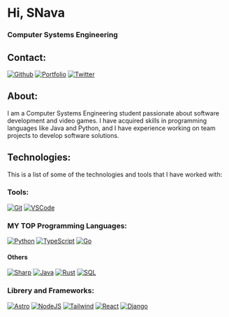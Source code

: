 # Hi, SNava 
### Computer Systems Engineering

## Contact:
[![Github](https://img.shields.io/badge/Github-Max_Nava-152D3C?style=for-the-badge&logo=github&logoColor=white&labelColor=101010)](https://github.com/MaxSNa15)
[![Portfolio](https://img.shields.io/badge/WEB-MSN-0f90f9?style=for-the-badge&logo=linktree&logoColor=white&labelColor=101010)](https://maxsna.dev/)
[![Twitter](https://img.shields.io/badge/Twitter-029ef0?style=for-the-badge&logo=twitter&logoColor=white&labelColor=101010)](https://twitter.com/Max_SNava)

## About:
I am a Computer Systems Engineering student passionate about software development and video games. 
I have acquired skills in programming languages like Java and Python, and I have experience working on team projects to develop software solutions.

## Technologies:
This is a list of some of the technologies and tools that I have worked with:

### Tools:
[![Git](https://img.shields.io/badge/Git-F05032?style=for-the-badge&logo=git&logoColor=white&labelColor=101010)]()
[![VSCode](https://img.shields.io/badge/VS_Code-007ACC?style=for-the-badge&logo=visualstudiocode&logoColor=white&labelColor=101010)]()


### MY TOP Programming Languages:
[![Python](https://img.shields.io/badge/Python-yellow?style=for-the-badge&logo=python&logoColor=white&labelColor=101010)]()
[![TypeScript](https://img.shields.io/badge/TypeScript-3178C6?style=for-the-badge&logo=typescript&logoColor=white&labelColor=101010)]()
[![Go](https://img.shields.io/badge/Go-00ADD8?style=for-the-badge&logo=go&logoColor=white&labelColor=101010)]()

#### Others 
[![Sharp](https://img.shields.io/badge/C_Sharp-6D287E?style=for-the-badge&logo=csharp&logoColor=white&labelColor=101010)]()
[![Java](https://img.shields.io/badge/Java-FD1413?style=for-the-badge&logo=coffeescript&logoColor=white&labelColor=101010)]()
[![Rust](https://img.shields.io/badge/Rust-000000?style=for-the-badge&logo=rust&logoColor=white&labelColor=101010)]()
[![SQL](https://img.shields.io/badge/SQL-FCB908?style=for-the-badge&logo=liquibase&logoColor=white&labelColor=101010)]()

### Librery and Frameworks:

[![Astro](https://img.shields.io/badge/Astro-BC52EE?style=for-the-badge&logo=Astro&logoColor=white&labelColor=101010)]()
[![NodeJS](https://img.shields.io/badge/NodeJS-339933?style=for-the-badge&logo=node.js&logoColor=white&labelColor=101010)]()
[![Tailwind](https://img.shields.io/badge/Tailwind_CSS-38B2AC?style=for-the-badge&logo=tailwind-css&logoColor=white&labelColor=101010)]()
[![React](https://img.shields.io/badge/React-61DAFB?style=for-the-badge&logo=react&logoColor=white&labelColor=101010)]()
[![Django](https://img.shields.io/badge/Django-092E20?style=for-the-badge&logo=django&logoColor=white&labelColor=101010)]()

